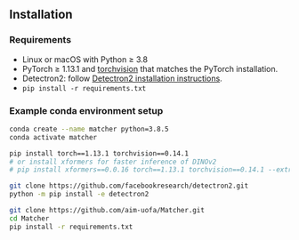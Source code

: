 ## Installation

### Requirements
- Linux or macOS with Python ≥ 3.8
- PyTorch ≥ 1.13.1 and [torchvision](https://github.com/pytorch/vision/) that matches the PyTorch installation.
- Detectron2: follow [Detectron2 installation instructions](https://detectron2.readthedocs.io/tutorials/install.html).
- `pip install -r requirements.txt`


### Example conda environment setup
```bash
conda create --name matcher python=3.8.5
conda activate matcher

pip install torch==1.13.1 torchvision==0.14.1
# or install xformers for faster inference of DINOv2
# pip install xformers==0.0.16 torch==1.13.1 torchvision==0.14.1 --extra-index-url https://download.pytorch.org/whl/cu117

git clone https://github.com/facebookresearch/detectron2.git
python -m pip install -e detectron2

git clone https://github.com/aim-uofa/Matcher.git
cd Matcher
pip install -r requirements.txt
```



